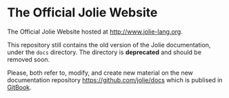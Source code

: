 # The Official Jolie Website
The Official Jolie Website hosted at http://www.jolie-lang.org.

This repository still contains the old version of the Jolie documentation, under the `docs` directory.
The directory is **deprecated** and should be removed soon.

Please, both refer to, modify, and create new material on the new documentation repository https://github.com/jolie/docs which is publised in [GitBook](https://jolielang.gitbooks.io/docs/content/).
